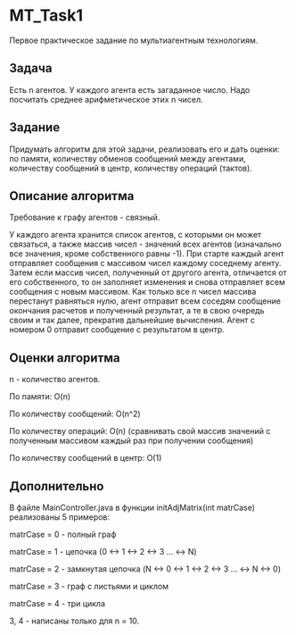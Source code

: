 # MT_Task1
Первое практическое задание по мультиагентным технологиям.


## Задача 
Есть n агентов. У каждого агента есть загаданное число. Надо посчитать среднее арифметическое этих n чисел.

## Задание 
Придумать алгоритм для этой задачи, реализовать его и дать оценки: по памяти, количеству обменов сообщений между агентами, количеству сообщений в центр, количеству операций (тактов).

## Описание алгоритма

Требование к графу агентов - связный.

У каждого агента хранится список агентов, с которыми он может связаться, а также массив чисел - значений всех агентов (изначально все значения, кроме собственного равны -1).
При старте каждый агент отправляет сообщения с массивом чисел каждому соседнему агенту. Затем если массив чисел, полученный от другого агента, отличается от его собственного, то он заполняет изменения и снова отправляет всем сообщения с новым массивом.
Как только все n чисел массива перестанут равняться нулю, агент отправит всем соседям сообщение окончания расчетов и полученный результат, а те в свою очередь своим и так далее, прекратив дальнейшие вычисления. Агент с номером 0 отправит сообщение с результатом в центр. 

## Оценки алгоритма
n - количество агентов.

По памяти: O(n)

По количеству сообщений: O(n^2)

По количеству операций: O(n) (сравнивать свой массив значений с полученным массивом каждый раз при получении сообщения)

По количеству сообщений в центр: O(1) 

## Дополнительно 
В файле MainController.java в функции initAdjMatrix(int matrCase) реализованы 5 примеров:

matrCase = 0 - полный граф

matrCase = 1 - цепочка (0 <-> 1 <-> 2 <-> 3 ... <-> N) 

matrCase = 2 - замкнутая цепочка (N <-> 0 <-> 1 <-> 2 <-> 3 ... <-> N <-> 0)

matrCase = 3 - граф с листьями и циклом

matrCase = 4 - три цикла 

3, 4 - написаны только для n = 10.
